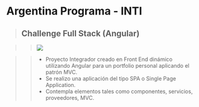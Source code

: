 # Argentina Programa - INTI
>## Challenge Full Stack (Angular)

>>![]([https://raw.githubusercontent.com/GastonPaez/Images/main/frontend.png?token=GHSAT0AAAAAAB6AWPDZO34BL2QPGBP4DA36ZBE7QJQ](https://github.com/GastonPaez/Images/blob/main/frontend.png?raw=true))


>>- Proyecto Integrador creado en Front End dinámico utilizando Angular para un portfolio personal aplicando el patrón MVC.  
>>- Se realizo una aplicación del tipo SPA o Single Page Application.
>>- Contempla elementos tales como componentes, servicios, proveedores, MVC.

